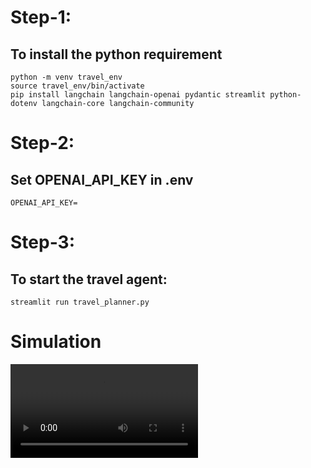 # Step-1:
## To install the python requirement
```
python -m venv travel_env
source travel_env/bin/activate
pip install langchain langchain-openai pydantic streamlit python-dotenv langchain-core langchain-community
```

# Step-2:
## Set OPENAI_API_KEY in .env
```
OPENAI_API_KEY=
```

# Step-3:
## To start the travel agent:
```
streamlit run travel_planner.py
```

# Simulation
![](https://github.com/shaifulshabuj/pydantic-langchain-travel-agent/blob/main/streamlit-travel_planner-2025-04-03-17-04-31.webm)
